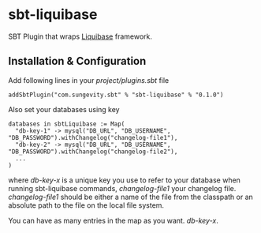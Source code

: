 # sbt-liquibase

SBT Plugin that wraps [Liquibase](http://www.liquibase.org/) framework. 

## Installation & Configuration

Add following lines in your _project/plugins.sbt_ file
```
addSbtPlugin("com.sungevity.sbt" % "sbt-liquibase" % "0.1.0")
```

Also set your databases using key

```
databases in sbtLiquibase := Map(
  "db-key-1" -> mysql("DB_URL", "DB_USERNAME", "DB_PASSWORD").withChangelog("changelog-file1"),
  "db-key-2" -> mysql("DB_URL", "DB_USERNAME", "DB_PASSWORD").withChangelog("changelog-file2"),
  ...
)
```

where _db-key-x_ is a unique key you use to refer to your database when running sbt-liquibase commands, _changelog-file1_ your changelog file. _changelog-file1_ should be either a name of the file from the classpath or an absolute path to the file on the local file system.

You can have as many entries in the map as you want. _db-key-x_.







